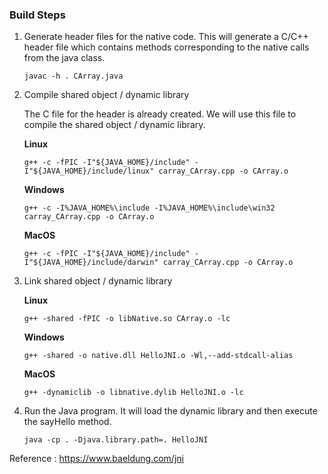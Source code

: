 ### Build Steps

1. Generate header files for the native code. This will generate a C/C++ header file which contains methods corresponding to the native calls from the java class.

    ```
    javac -h . CArray.java
    ```

2. Compile shared object / dynamic library

    The C file for the header is already created. We will use this file to compile the shared object / dynamic library.

    **Linux**

    ```
    g++ -c -fPIC -I"${JAVA_HOME}/include" -I"${JAVA_HOME}/include/linux" carray_CArray.cpp -o CArray.o
    ```

    **Windows**

    ```
    g++ -c -I%JAVA_HOME%\include -I%JAVA_HOME%\include\win32 carray_CArray.cpp -o CArray.o
    ```

    **MacOS**

    ```
    g++ -c -fPIC -I"${JAVA_HOME}/include" -I"${JAVA_HOME}/include/darwin" carray_CArray.cpp -o CArray.o
    ```

3.  Link shared object / dynamic library

    **Linux**

    ```
    g++ -shared -fPIC -o libNative.so CArray.o -lc
    ```

    **Windows**

    ```
    g++ -shared -o native.dll HelloJNI.o -Wl,--add-stdcall-alias
    ```

    **MacOS**

    ```
    g++ -dynamiclib -o libnative.dylib HelloJNI.o -lc
    ```

4. Run the Java program. It will load the dynamic library and then execute the sayHello method.

    ```
    java -cp . -Djava.library.path=. HelloJNI
    ```

Reference : https://www.baeldung.com/jni
